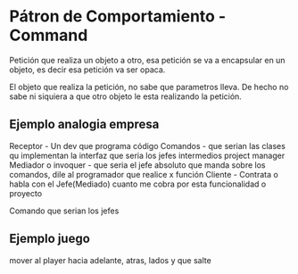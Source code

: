 # Pátron de Comportamiento - Command

Petición que realiza un objeto a otro, esa petición se va a encapsular en un objeto,
es decir esa petición va ser opaca.

El objeto que realiza la petición, no sabe que parametros lleva. De hecho no sabe ni siquiera
a que otro objeto le esta realizando la petición.

## Ejemplo analogia empresa

Receptor - Un dev que programa código
Comandos - que serian las clases qu implementan la interfaz que seria los jefes intermedios project manager
Mediador o invoquer - que seria el jefe absoluto que manda sobre los comandos, dile al programador que realice
x función
Cliente - Contrata o habla con el Jefe(Mediado) cuanto me cobra por esta funcionalidad o proyecto

Comando que serian los jefes

## Ejemplo juego

mover al player hacia adelante, atras, lados y que salte
